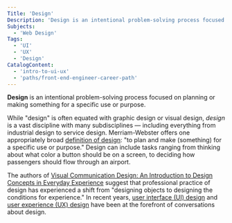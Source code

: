 ```yaml
---
Title: 'Design'
Description: 'Design is an intentional problem-solving process focused on planning or making something for a specific use or purpose.'
Subjects:
  - 'Web Design'
Tags:
  - 'UI'
  - 'UX'
  - 'Design'
CatalogContent:
  - 'intro-to-ui-ux'
  - 'paths/front-end-engineer-career-path'
---
```


**Design** is an intentional problem-solving process focused on planning or making something for a specific use or purpose.

While "design" is often equated with graphic design or visual design, _design_ is a vast discipline with many subdisciplines &mdash; including everything from industrial design to service design. Merriam-Webster offers one appropriately broad [definition of design](https://www.merriam-webster.com/dictionary/design): "to plan and make (something) for a specific use or purpose." Design can include tasks ranging from thinking about what color a button should be on a screen, to deciding how passengers should flow through an airport.

The authors of [Visual Communication Design: An Introduction to Design Concepts in Everyday Experience](https://www.bloomsbury.com/us/visual-communication-design-9781474221573/) suggest that professional practice of design has experienced a shift from "designing objects to designing the conditions for experience." In recent years, [user interface (UI) design](https://www.codecademy.com/resources/docs/uiux/ui-design) and [user experience (UX) design](https://www.codecademy.com/resources/docs/uiux/ux-design) have been at the forefront of conversations about design.
